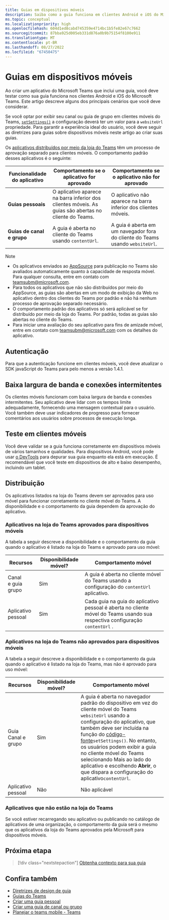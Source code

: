 ```yaml
---
title: Guias em dispositivos móveis
description: Saiba como a guia funciona em clientes Android e iOS do Microsoft Teams (móvel), sua autenticação, conexão de baixa largura de banda, teste ou distribuição.
ms.topic: conceptual
ms.localizationpriority: high
ms.openlocfilehash: 604d1ed8cabd745359e4714bc1b5fe82e67c7662
ms.sourcegitcommit: 87bba925d005eb331d876a0b9b75154f8100e911
ms.translationtype: MT
ms.contentlocale: pt-BR
ms.lasthandoff: 08/27/2022
ms.locfileid: "67450475"
---
```

# <a name="tabs-on-mobile"></a>Guias em dispositivos móveis

Ao criar um aplicativo do Microsoft Teams que inclui uma guia, você deve testar como sua guia funciona nos clientes Android e iOS do Microsoft Teams. Este artigo descreve alguns dos principais cenários que você deve considerar.

Se você optar por exibir seu canal ou guia de grupo em clientes móveis do Teams, [`setSettings()`](/javascript/api/@microsoft/teams-js/microsoftteams.settings?view=msteams-client-js-latest#@microsoft-teams-js-microsoftteams-settings-setsettings&preserve-view=true) a configuração deverá ter um valor para a `websiteUrl` propriedade. Para garantir a experiência ideal do usuário, você deve seguir as diretrizes para guias sobre dispositivos móveis neste artigo ao criar suas guias.

Os [aplicativos distribuídos por meio da loja do Teams](~/concepts/deploy-and-publish/appsource/publish.md) têm um processo de aprovação separado para clientes móveis. O comportamento padrão desses aplicativos é o seguinte:

| **Funcionalidade do aplicativo** | **Comportamento se o aplicativo for aprovado** | **Comportamento se o aplicativo não for aprovado** |
| --- | --- | --- |
| **Guias pessoais** | O aplicativo aparece na barra inferior dos clientes móveis. As guias são abertas no cliente do Teams. | O aplicativo não aparece na barra inferior dos clientes móveis. |
| **Guias de canal e grupo** | A guia é aberta no cliente do Teams usando `contentUrl`. | A guia é aberta em um navegador fora do cliente do Teams usando `websiteUrl`. |

> [!NOTE]
>
> * Os aplicativos enviados ao [AppSource](https://appsource.microsoft.com) para publicação no Teams são avaliados automaticamente quanto à capacidade de resposta móvel. Para qualquer consulta, entre em contato com teamsubm@microsoft.com.
> * Para todos os aplicativos que não são distribuídos por meio do AppSource, as guias são abertas em um modo de exibição da Web no aplicativo dentro dos clientes do Teams por padrão e não há nenhum processo de aprovação separado necessário.
> * O comportamento padrão dos aplicativos só será aplicável se for distribuído por meio da loja do Teams. Por padrão, todas as guias são abertas no cliente do Teams.
> * Para iniciar uma avaliação do seu aplicativo para fins de amizade móvel, entre em contato com teamsubm@microsoft.com com os detalhes do aplicativo.

## <a name="authentication"></a>Autenticação

Para que a autenticação funcione em clientes móveis, você deve atualizar o SDK javaScript do Teams para pelo menos a versão 1.4.1.

## <a name="low-bandwidth-and-intermittent-connections"></a>Baixa largura de banda e conexões intermitentes

Os clientes móveis funcionam com baixa largura de banda e conexões intermitentes. Seu aplicativo deve lidar com os tempos limite adequadamente, fornecendo uma mensagem contextual para o usuário. Você também deve usar indicadores de progresso para fornecer comentários aos usuários sobre processos de execução longa.

## <a name="testing-on-mobile-clients"></a>Teste em clientes móveis

Você deve validar se a guia funciona corretamente em dispositivos móveis de vários tamanhos e qualidades. Para dispositivos Android, você pode usar [o DevTools](~/tabs/how-to/developer-tools.md) para depurar sua guia enquanto ela está em execução. É recomendável que você teste em dispositivos de alto e baixo desempenho, incluindo um tablet.

## <a name="distribution"></a>Distribuição

Os aplicativos listados na loja do Teams devem ser aprovados para uso móvel para funcionar corretamente no cliente móvel do Teams. A disponibilidade e o comportamento da guia dependem da aprovação do aplicativo.

### <a name="apps-on-teams-store-approved-for-mobile"></a>Aplicativos na loja do Teams aprovados para dispositivos móveis

A tabela a seguir descreve a disponibilidade e o comportamento da guia quando o aplicativo é listado na loja do Teams e aprovado para uso móvel:

|Recursos   |Disponibilidade móvel?   |Comportamento móvel|
|----------|-----------|------------|
|Canal <br /> e guia grupo|Sim|A guia é aberta no cliente móvel do Teams usando a configuração do `contentUrl` aplicativo.|
|Aplicativo pessoal|Sim|Cada guia na guia do aplicativo pessoal é aberta no cliente móvel do Teams usando sua respectiva configuração `contentUrl` .|

### <a name="apps-on-teams-store-not-approved-for-mobile"></a>Aplicativos na loja do Teams não aprovados para dispositivos móveis

A tabela a seguir descreve a disponibilidade e o comportamento da guia quando o aplicativo é listado na loja do Teams, mas não é aprovado para uso móvel:

| Recursos | Disponibilidade móvel? | Comportamento móvel |
|----------|-----------|------------|
|Guia Canal e grupo|Sim|A guia é aberta no navegador padrão do dispositivo em vez do cliente móvel do Teams `websiteUrl` usando a configuração do aplicativo, que também deve ser incluída na função do [código-fonte](/microsoftteams/platform/tabs/how-to/using-teams-client-sdk#settings-namespace)`setSettings()`. No entanto, os usuários podem exibir a guia no cliente móvel do  Teams selecionando Mais ao lado do aplicativo e escolhendo **Abrir**, o que dispara a configuração do aplicativo`contentUrl`.|
|Aplicativo pessoal|Não|Não aplicável|

### <a name="apps-not-on-teams-store"></a>Aplicativos que não estão na loja do Teams

Se você estiver recarregando seu aplicativo ou publicando no catálogo de aplicativos de uma organização, o comportamento da guia será o mesmo que os aplicativos da loja do Teams aprovados pela Microsoft para dispositivos móveis.

## <a name="next-step"></a>Próxima etapa

> [!div class="nextstepaction"]
> [Obtenha contexto para sua guia](~/tabs/how-to/access-teams-context.md)

## <a name="see-also"></a>Confira também

* [Diretrizes de design de guia](~/tabs/design/tabs.md)
* [Guias do Teams](~/tabs/what-are-tabs.md)
* [Criar uma guia pessoal](~/tabs/how-to/create-personal-tab.md)
* [Criar uma guia de canal ou grupo](~/tabs/how-to/create-channel-group-tab.md)
* [Planejar o teams mobile - Teams](~/concepts/design/plan-responsive-tabs-for-teams-mobile.md)
